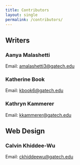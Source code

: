 ```yaml
---
title: Contributors
layout: single
permalink: /contributors/
---
```


## Writers

### Aanya Malashetti

Email: [amalashetti3@gatech.edu](mailto:amalashetti3@gatech.edu)

### Katherine Book

Email: [kbook6@gatech.edu](mailto:kbook6@gatech.edu)

### Kathryn Kammerer

Email: [kkammerer@gatech.edu](mailto:amalashetti3@gatech.edu)

## Web Design

### Calvin Khiddee-Wu

Email: [ckhiddeewu@gatech.edu](mailto:ckhiddeewu@gatech.edu)
